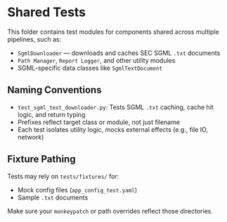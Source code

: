 # Shared Tests

This folder contains test modules for components shared across multiple pipelines, such as:

- `SgmlDownloader` — downloads and caches SEC SGML `.txt` documents
- `Path Manager`, `Report Logger`, and other utility modules
- SGML-specific data classes like `SgmlTextDocument`

## Naming Conventions

- `test_sgml_text_downloader.py`: Tests SGML `.txt` caching, cache hit logic, and return typing
- Prefixes reflect target class or module, not just filename
- Each test isolates utility logic, mocks external effects (e.g., file IO, network)

## Fixture Pathing

Tests may rely on `tests/fixtures/` for:
- Mock config files (`app_config_test.yaml`)
- Sample `.txt` documents

Make sure your `monkeypatch` or path overrides reflect those directories.

